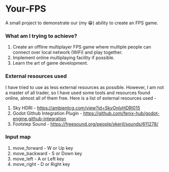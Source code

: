 # Your-FPS
A small project to demonstrate our (my 😁) ability to create an FPS game.

### What am I trying to achieve?
1. Create an offline multiplayer FPS game where multiple people can connect over local network (WiFi) and play together.
2. Implement online multiplaying facility if possible.
3. Learn the art of game development. 

### External resources used
I have tried to use as less external resources as possible. However, I am not a master of all trader, so I have used some tools and resources found online, almost all of them free. 
Here is a list of external resources used - 
1. Sky HDRI - https://ambientcg.com/view?id=SkyOnlyHDRI015
2. Godot Github Integration Plugin - https://github.com/fenix-hub/godot-engine.github-integration
3. Footstep Sound - https://freesound.org/people/xkeril/sounds/611278/

### Input map
1. move_forward - W or Up key
2. move_backward - S or Down key
3. move_left - A or Left key
4. move_right - D or Right key
